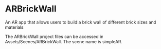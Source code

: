 # ARBrickWall
An AR app that allows users to build a brick wall of different brick sizes and materials

The ARBrickWall project files can be accessed in Assets/Scenes/ARBrickWall. The scene name is simpleAR.
